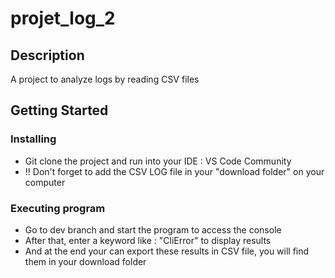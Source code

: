 # projet_log_2

## Description

A project to analyze logs by reading CSV files

## Getting Started

### Installing

* Git clone the project and run into your IDE : VS Code Community
* !! Don't forget to add the CSV LOG file in your "download folder" on your computer

### Executing program

* Go to dev branch and start the program to access the console
* After that, enter a keyword like : "CliError" to display results
* And at the end your can export these results in CSV file, you will find them in your download folder
